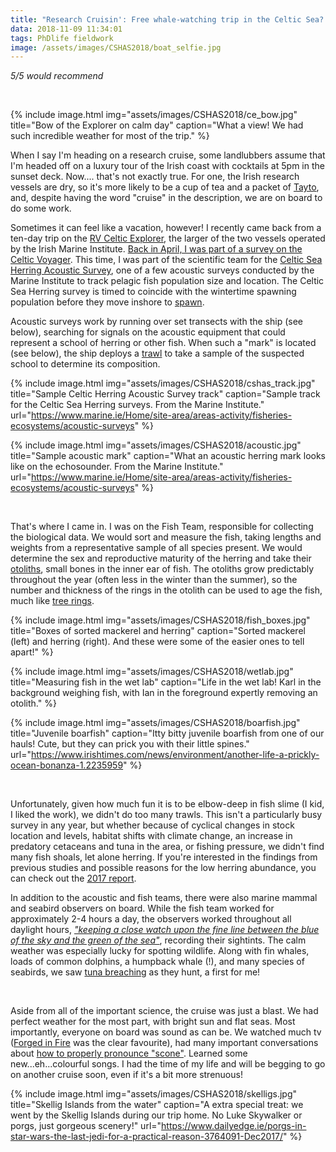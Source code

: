 ```yaml
---
title: "Research Cruisin': Free whale-watching trip in the Celtic Sea? Oh, and some fish science."
data: 2018-11-09 11:34:01
tags: PhDlife fieldwork
image: /assets/images/CSHAS2018/boat_selfie.jpg
---
```


*5/5 would recommend*

<br>

{% include image.html img="assets/images/CSHAS2018/ce_bow.jpg" title="Bow of the Explorer on calm day" caption="What a view! We had such incredible weather for most of the trip." %}

When I say I'm heading on a research cruise, some landlubbers assume that I'm headed off on a luxury tour of the Irish coast with cocktails at 5pm in the sunset deck. Now.... that's not exactly true. For one, the Irish research vessels are dry, so it's more likely to be a cup of tea and a packet of [Tayto][tayto], and, despite having the word "cruise" in the description, we are on board to do some work.

Sometimes it can feel like a vacation, however! I recently came back from a ten-day trip on the [RV Celtic Explorer][Explorer], the larger of the two vessels operated by the Irish Marine Institute. [Back in April, I was part of a survey on the Celtic Voyager][post]. This time, I was part of the scientific team for the [Celtic Sea Herring Acoustic Survey][CSHAS], one of a few acoustic surveys conducted by the Marine Institute to track pelagic fish population size and location. The Celtic Sea Herring survey is timed to coincide with the wintertime spawning population before they move inshore to [spawn][spawn].

Acoustic surveys work by running over set transects with the ship (see below), searching for signals on the acoustic equipment that could represent a school of herring or other fish. When such a "mark" is located (see below), the ship deploys a [trawl][trawl] to take a sample of the suspected school to determine its composition. 

{% include image.html img="assets/images/CSHAS2018/cshas_track.jpg" title="Sample Celtic Herring Acoustic Survey track" caption="Sample track for the Celtic Sea Herring surveys. From the Marine Institute." url="https://www.marine.ie/Home/site-area/areas-activity/fisheries-ecosystems/acoustic-surveys" %}

{% include image.html img="assets/images/CSHAS2018/acoustic.jpg" title="Sample acoustic mark" caption="What an acoustic herring mark looks like on the echosounder. From the Marine Institute." url="https://www.marine.ie/Home/site-area/areas-activity/fisheries-ecosystems/acoustic-surveys" %}

<br>

That's where I came in. I was on the Fish Team, responsible for collecting the biological data. We would sort and measure the fish, taking lengths and weights from a representative sample of all species present. We would determine the sex and reproductive maturity of the herring and take their [otoliths][oto], small bones in the inner ear of fish. The otoliths grow predictably throughout the year (often less in the winter than the summer), so the number and thickness of the rings in the otolith can be used to age the fish, much like [tree rings][tree]. 

{% include image.html img="assets/images/CSHAS2018/fish_boxes.jpg" title="Boxes of sorted mackerel and herring" caption="Sorted mackerel (left) and herring (right). And these were some of the easier ones to tell apart!" %}

{% include image.html img="assets/images/CSHAS2018/wetlab.jpg" title="Measuring fish in the wet lab" caption="Life in the wet lab! Karl in the background weighing fish, with Ian in the foreground expertly removing an otolith." %}

{% include image.html img="assets/images/CSHAS2018/boarfish.jpg" title="Juvenile boarfish" caption="Itty bitty juvenile boarfish from one of our hauls! Cute, but they can prick you with their little spines." url="https://www.irishtimes.com/news/environment/another-life-a-prickly-ocean-bonanza-1.2235959" %}

<br>

Unfortunately, given how much fun it is to be elbow-deep in fish slime (I kid, I liked the work), we didn't do too many trawls. This isn't a particularly busy survey in any year, but whether because of cyclical changes in stock location and levels, habitat shifts with climate change, an increase in predatory cetaceans and tuna in the area, or fishing pressure, we didn't find many fish shoals, let alone herring. If you're interested in the findings from previous studies and possible reasons for the low herring abundance, you can check out the [2017 report][2017].

In addition to the acoustic and fish teams, there were also marine mammal and seabird observers on board. While the fish team worked for approximately 2-4 hours a day, the observers worked throughout all daylight hours, [*"keeping a close watch upon the fine line between the blue of the sky and the green of the sea"*][mhm], recording their sightints. The calm weather was especially lucky for spotting wildlife. Along with fin whales, loads of common dolphins, a humpback whale (!), and many species of seabirds, we saw [tuna breaching][tuna] as they hunt, a first for me!

<br>

Aside from all of the important science, the cruise was just a blast. We had perfect weather for the most part, with bright sun and flat seas. Most importantly, everyone on board was sound as can be. We watched much tv ([Forged in Fire][knives] was the clear favourite), had many important conversations about [how to properly pronounce "scone"][scone]. Learned some new...eh...colourful songs. I had the time of my life and will be begging to go on another cruise soon, even if it's a bit more strenuous!


{% include image.html img="assets/images/CSHAS2018/skelligs.jpg" title="Skellig Islands from the water" caption="A extra special treat: we went by the Skellig Islands during our trip home. No Luke Skywalker or porgs, just gorgeous scenery!" url="https://www.dailyedge.ie/porgs-in-star-wars-the-last-jedi-for-a-practical-reason-3764091-Dec2017/" %}


[tayto]: https://theculturetrip.com/europe/ireland/articles/a-brief-history-of-tayto-irelands-beloved-crisp-brand/
[Explorer]: https://www.marine.ie/Home/site-area/infrastructure-facilities/research-vessels/celtic-explorer
[post]: https://sowasser.com/CV18012/
[CSHAS]: https://www.marine.ie/Home/site-area/areas-activity/fisheries-ecosystems/acoustic-surveys
[spawn]: https://en.wikipedia.org/wiki/Spawn_(biology)
[trawl]: https://en.wikipedia.org/wiki/Trawling
[oto]: https://en.wikipedia.org/wiki/Otolith
[tree]: https://en.wikipedia.org/wiki/Dendrochronology
[2017]: https://oar.marine.ie/bitstream/handle/10793/1338/CSHAS%20Cruise%20Report%202017_Final.pdf?sequence=1
[mhm]: https://www.youtube.com/watch?v=VU9hKJQGuyg
[tuna]: https://www.youtube.com/watch?v=x71gMeatnDA
[knives]: https://en.wikipedia.org/wiki/Forged_in_Fire_(TV_series)
[scone]: https://bigthink.com/strange-maps/the-great-scone-map-of-the-uk-and-ireland